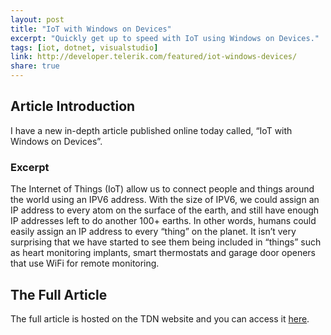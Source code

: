 ```yaml
---
layout: post
title: "IoT with Windows on Devices"
excerpt: "Quickly get up to speed with IoT using Windows on Devices."
tags: [iot, dotnet, visualstudio]
link: http://developer.telerik.com/featured/iot-windows-devices/
share: true
---
```

## Article Introduction

I have a new in-depth article published online today called, “IoT with Windows on Devices”. 

### Excerpt 

The Internet of Things (IoT) allow us to connect people and things around the world using an IPV6 address. With the size of IPV6, we could assign an IP address to every atom on the surface of the earth, and still have enough IP addresses left to do another 100+ earths. In other words, humans could easily assign an IP address to every “thing” on the planet. It isn’t very surprising that we have started to see them being included in “things” such as heart monitoring implants, smart thermostats and garage door openers that use WiFi for remote monitoring.

## The Full Article

The full article is hosted on the TDN website and you can access it [here](http://developer.telerik.com/featured/iot-windows-devices/).